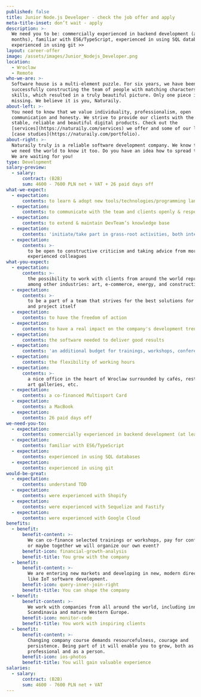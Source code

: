 ```yaml
---
published: false
title: Junior Node.js Developer - check the job offer and apply
meta-title-inset: don’t wait - apply
description: >-
  We need you to be: commercially experienced in backend development (at least 6
  months), familiar with ES6/TypeScript, experienced in using SQL databases,
  experienced in using git >>
layout: career-offer
image: /assets/images/Junior_Nodejs_Developer.png
location:
  - Wroclaw
  - Remote
who-we-are: >-
  Software house is a multi-element puzzle. For six years, we have been
  successfully constructing the team of people with matching characters and
  skills, which resulted in a truly beautiful picture. Only one piece is
  missing. We believe it is you, Naturaily.
about-left: >-
  You need to know that we value individuality, professionalism, open
  communication and honesty. We strive to provide our clients with the best,
  stable, reliable and beautiful digital products. Check out the
  [services](https://naturaily.com/services) we offer and some of our latest
  [case studies](https://naturaily.com/portfolio).
about-right: >-
  Naturaily truly is a reliable software development company. We know that, and
  we need the world to know it too. Do you have an idea how to spread the word?
  We are waiting for you!
type: Development
salary-preview:
  - salary:
      contract: (B2B)
      sum: 4600 - 7600 PLN net + VAT + 26 paid days off
what-we-expect:
  - expectation:
      contents: to learn & adopt new tools/technologies/programming languages
  - expectation:
      contents: to communicate with the team and clients openly & respectfully
  - expectation:
      contents: to extend & maintain DevTeam’s knowledge base
  - expectation:
      contents: 'initiate/take part in grass-root activities, both internal & external'
  - expectation:
      contents: >-
        to be open to constructive criticism and taking advice from more
        experienced colleagues
what-you-expect:
  - expectation:
      contents: >-
        the possibility to work with clients from around the world representing,
        among other industries: art, e-commerce, energy, and construction
  - expectation:
      contents: >-
        to be a part of a team that strives for the best solutions for client
        and project itself
  - expectation:
      contents: to have the freedom of action
  - expectation:
      contents: to have a real impact on the company's development trends
  - expectation:
      contents: the software needed to deliver good results
  - expectation:
      contents: 'an additional budget for trainings, workshops, conferences, etc.'
  - expectation:
      contents: the flexibility of working hours
  - expectation:
      contents: >-
        a nice office in the heart of Wroclaw surrounded by cafés, restaurants,
        art galleries, etc.
  - expectation:
      contents: a co-financed Multisport Card
  - expectation:
      contents: a MacBook
  - expectation:
      contents: 26 paid days off
we-need-you-to:
  - expectation:
      contents: commercially experienced in backend development (at least 6 months)
  - expectation:
      contents: familiar with ES6/TypeScript
  - expectation:
      contents: experienced in using SQL databases
  - expectation:
      contents: experienced in using git
would-be-great:
  - expectation:
      contents: understand TDD
  - expectation:
      contents: were experienced with Shopify
  - expectation:
      contents: were experienced with Sequelize and Fastify
  - expectation:
      contents: were experienced with Google Cloud
benefits:
  - benefit:
      benefit-content: >-
        We can co-finance selected trainings or workshops, pay for conferences,
        or maybe together we will organize our own event?
      benefit-icon: financial-growth-analysis
      benefit-title: You grow with the company
  - benefit:
      benefit-content: >-
        We are entering new markets and developing in new, modern directions,
        like IoT software development.
      benefit-icon: query-inner-join-right
      benefit-title: You can shape the company
  - benefit:
      benefit-content: >-
        We work with companies from all around the world, including innovative
        Scandinavia and mature Western Europe.
      benefit-icon: monitor-code
      benefit-title: You work with inspiring clients
  - benefit:
      benefit-content: >-
        Changing company course demands resourcefulness, courage and
        persistence. Being part of it will enable you to grow, both as a
        professional and as a person.
      benefit-icon: ios-photos
      benefit-title: You will gain valuable experience
salaries:
  - salary:
      contract: (B2B)
      sum: 4600 - 7600 PLN net + VAT
---
```

